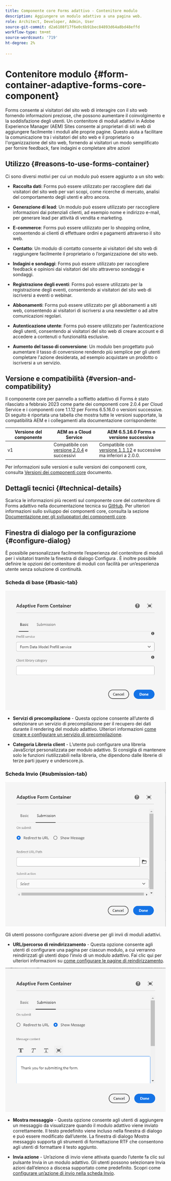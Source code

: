 ```yaml
---
title: Componente core Forms adattivo - Contenitore modulo
description: Aggiungere un modulo adattivo a una pagina web.
role: Architect, Developer, Admin, User
source-git-commit: d2a6108f17f6e0c6b91bec84893d64a8bd48effd
workflow-type: tm+mt
source-wordcount: '719'
ht-degree: 2%

---
```



# Contenitore modulo {#form-container-adaptive-forms-core-component}

Forms consente ai visitatori del sito web di interagire con il sito web fornendo informazioni preziose, che possono aumentare il coinvolgimento e la soddisfazione degli utenti. Un contenitore di moduli adattivi in Adobe Experience Manager (AEM) Sites consente ai proprietari di siti web di aggiungere facilmente i moduli alle proprie pagine. Questo aiuta a facilitare la comunicazione tra i visitatori del sito web e il proprietario o l&#39;organizzazione del sito web, fornendo ai visitatori un modo semplificato per fornire feedback, fare indagini e completare altre azioni

## Utilizzo {#reasons-to-use-forms-container}

Ci sono diversi motivi per cui un modulo può essere aggiunto a un sito web:

* **Raccolta dati**: Forms può essere utilizzato per raccogliere dati dai visitatori del sito web per vari scopi, come ricerche di mercato, analisi del comportamento degli utenti e altro ancora.

* **Generazione di lead**: Un modulo può essere utilizzato per raccogliere informazioni dai potenziali clienti, ad esempio nome e indirizzo e-mail, per generare lead per attività di vendita e marketing.

* **E-commerce**: Forms può essere utilizzato per lo shopping online, consentendo ai clienti di effettuare ordini e pagamenti attraverso il sito web.

* **Contatto**: Un modulo di contatto consente ai visitatori del sito web di raggiungere facilmente il proprietario o l’organizzazione del sito web.

* **Indagini e sondaggi**: Forms può essere utilizzato per raccogliere feedback e opinioni dai visitatori del sito attraverso sondaggi e sondaggi.

* **Registrazione degli eventi**: Forms può essere utilizzato per la registrazione degli eventi, consentendo ai visitatori del sito web di iscriversi a eventi o webinar.

* **Abbonamenti**: Forms può essere utilizzato per gli abbonamenti a siti web, consentendo ai visitatori di iscriversi a una newsletter o ad altre comunicazioni regolari.

* **Autenticazione utente**: Forms può essere utilizzato per l’autenticazione degli utenti, consentendo ai visitatori del sito web di creare account e di accedere a contenuti o funzionalità esclusive.

* **Aumento del tasso di conversione**: Un modulo ben progettato può aumentare il tasso di conversione rendendo più semplice per gli utenti completare l&#39;azione desiderata, ad esempio acquistare un prodotto o iscriversi a un servizio.


## Versione e compatibilità {#version-and-compatibility}

Il componente core per pannello a soffietto adattivo di Forms è stato rilasciato a febbraio 2023 come parte dei componenti core 2.0.4 per Cloud Service e i componenti core 1.1.12 per Forms 6.5.16.0 o versioni successive. Di seguito è riportata una tabella che mostra tutte le versioni supportate, la compatibilità AEM e i collegamenti alla documentazione corrispondente:

| Versione del componente | AEM as a Cloud Service | AEM 6.5.16.0 Forms o versione successiva |
|---|---|---|
| v1 | Compatibile  con<br>[versione 2.0.4](/help/adaptive-forms/version.md) e successivi | Compatibile con<br>[versione 1.1.12](/help/adaptive-forms/version.md) e successive ma inferiori a 2.0.0. |

Per informazioni sulle versioni e sulle versioni dei componenti core, consulta [Versioni dei componenti core](/help/adaptive-forms/version.md) documento.
<!-- ## Sample Component Output {#sample-component-output}

To experience the Accordion Component as well as see examples of its configuration options as well as HTML and JSON output, visit the [Component Library](https://adobe.com/go/aem_cmp_library_accordion). -->

## Dettagli tecnici {#technical-details}

Scarica le informazioni più recenti sul componente core del contenitore di Forms adattivo nella documentazione tecnica su [GitHub](https://github.com/adobe/aem-core-forms-components/tree/master/ui.af.apps/src/main/content/jcr_root/apps/core/fd/components/form/container/v1/container). Per ulteriori informazioni sullo sviluppo dei componenti core, consulta la sezione [Documentazione per gli sviluppatori dei componenti core](/help/developing/overview.md).

## Finestra di dialogo per la configurazione {#configure-dialog}

È possibile personalizzare facilmente l’esperienza del contenitore di moduli per i visitatori tramite la finestra di dialogo Configura . È inoltre possibile definire le opzioni del contenitore di moduli con facilità per un’esperienza utente senza soluzione di continuità.

### Scheda di base {#basic-tab}

![Scheda Base](/help/adaptive-forms/assets/formcontainer_basictab.png)

* **Servizi di precompilazione** - Questa opzione consente all’utente di selezionare un servizio di precompilazione per il recupero dei dati durante il rendering del modulo adattivo. Ulteriori informazioni [come creare e configurare un servizio di precompilazione](https://experienceleague.adobe.com/docs/experience-manager-cloud-service/content/forms/create-an-adaptive-form/prepopulate-adaptive-form-fields.html?lang=en#aem-forms-custom-prefill-service).

* **Categoria Libreria client** - L’utente può configurare una libreria JavaScript personalizzata per modulo adattivo. Si consiglia di mantenere solo le funzioni riutilizzabili nella libreria, che dipendono dalle librerie di terze parti jquery e underscore.js.

### Scheda Invio {#submission-tab}

![Scheda Invio](/help/adaptive-forms/assets/formcontainer_submissiontab.png)

Gli utenti possono configurare azioni diverse per gli invii di moduli adattivi.

* **URL/percorso di reindirizzamento** - Questa opzione consente agli utenti di configurare una pagina per ciascun modulo, a cui verranno reindirizzati gli utenti dopo l’invio di un modulo adattivo. Fai clic qui per ulteriori informazioni su [come configurare le pagine di reindirizzamento](https://experienceleague.adobe.com/docs/experience-manager-cloud-service/content/forms/create-an-adaptive-form/configure-submit-actions-and-metadata-submission/configuring-redirect-page.html).

![Mostra scheda Messaggio](/help/adaptive-forms/assets/formconatiner_showmessage.png)

* **Mostra messaggio** - Questa opzione consente agli utenti di aggiungere un messaggio da visualizzare quando il modulo adattivo viene inviato correttamente. Il testo predefinito viene incluso nella finestra di dialogo e può essere modificato dall’utente. La finestra di dialogo Mostra messaggio supporta gli strumenti di formattazione RTF che consentono agli utenti di formattare il testo aggiunto.

* **Invia azione** - Un’azione di invio viene attivata quando l’utente fa clic sul pulsante Invia in un modulo adattivo. Gli utenti possono selezionare Invia azioni dall’elenco a discesa supportato come predefinito. Scopri come [configurare un’azione di invio nella scheda Invio](https://experienceleague.adobe.com/docs/experience-manager-cloud-service/content/forms/create-an-adaptive-form/configure-submit-actions-and-metadata-submission/configuring-submit-actions.html#supporting-custom-functions-in-validation-expressions-br).

